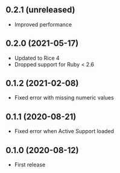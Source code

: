 ## 0.2.1 (unreleased)

- Improved performance

## 0.2.0 (2021-05-17)

- Updated to Rice 4
- Dropped support for Ruby < 2.6

## 0.1.2 (2021-02-08)

- Fixed error with missing numeric values

## 0.1.1 (2020-08-21)

- Fixed error when Active Support loaded

## 0.1.0 (2020-08-12)

- First release
